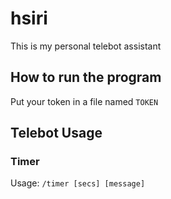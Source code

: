 # hsiri
This is my personal telebot assistant

## How to run the program
Put your token in a file named `TOKEN`

## Telebot Usage

### Timer
Usage: `/timer [secs] [message]`
